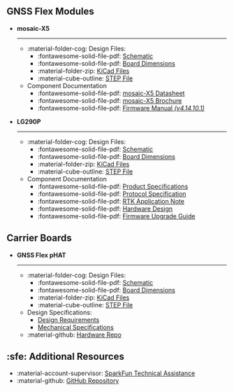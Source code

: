 ## GNSS Flex Modules

<div class="grid cards" style="grid-template-columns: repeat(auto-fit,minmax(8rem,1fr));" markdown>

- **mosaic-X5**

	---

	- :material-folder-cog: Design Files:
		- :fontawesome-solid-file-pdf: [Schematic](SparkPNT_GNSS_Flex_Module_mosaic-X5/assets/board_files/schematic.pdf)
		- :fontawesome-solid-file-pdf: [Board Dimensions](SparkPNT_GNSS_Flex_Module_mosaic-X5/assets/board_files/dimensions.pdf)
		- :material-folder-zip: [KiCad Files](SparkPNT_GNSS_Flex_Module_mosaic-X5/assets/board_files/kicad_files.zip)
		- :material-cube-outline: [STEP File](SparkPNT_GNSS_Flex_Module_mosaic-X5/assets/3d_model/cad_model.step)
	- Component Documentation
		- :fontawesome-solid-file-pdf: [mosaic-X5 Datasheet](SparkPNT_GNSS_Flex_Module_mosaic-X5/assets/component_documentation/mosaic_hardware_manual_v1.9.0.pdf)
		- :fontawesome-solid-file-pdf: [mosaic-X5 Brochure](SparkPNT_GNSS_Flex_Module_mosaic-X5/assets/component_documentation/Septentrio_mosaic-X5_LR.pdf)
		- :fontawesome-solid-file-pdf: [Firmware Manual *(v4.14.10.1)*](SparkPNT_GNSS_Flex_Module_mosaic-X5/assets/component_documentation/firmware/mosaic-X5_firmware_v4.14.10.1_reference_guide.pdf)


- **LG290P**

	---

	- :material-folder-cog: Design Files:
		- :fontawesome-solid-file-pdf: [Schematic](SparkPNT_GNSS_Flex_Module_LG290P/assets/board_files/schematic.pdf)
		- :fontawesome-solid-file-pdf: [Board Dimensions](SparkPNT_GNSS_Flex_Module_LG290P/assets/board_files/dimensions.pdf)
		- :material-folder-zip: [KiCad Files](SparkPNT_GNSS_Flex_Module_LG290P/assets/board_files/kicad_files.zip)
		- :material-cube-outline: [STEP File](SparkPNT_GNSS_Flex_Module_LG290P/assets/3d_model/cad_model.step)
	- Component Documentation
		- :fontawesome-solid-file-pdf: [Product Specifications](SparkPNT_GNSS_Flex_Module_LG290P/assets/component_documentation/Quectel_LG290P03_GNSS_Module_Specification_V1.2.pdf)
		- :fontawesome-solid-file-pdf: [Protocol Specification](SparkPNT_GNSS_Flex_Module_LG290P/assets/component_documentation/quectel_lg290p03_gnss_protocol_specification_v1-0.pdf)
		- :fontawesome-solid-file-pdf: [RTK Application Note](SparkPNT_GNSS_Flex_Module_LG290P/assets/component_documentation/quectel_gnss_rtk_application_note_v1-0.pdf)
		- :fontawesome-solid-file-pdf: [Hardware Design](SparkPNT_GNSS_Flex_Module_LG290P/assets/component_documentation/quectel_lg290p03_hardware_design_v1-1.pdf)
		- :fontawesome-solid-file-pdf: [Firmware Upgrade Guide](SparkPNT_GNSS_Flex_Module_LG290P/assets/component_documentation/quectel_lg290p03_firmware_upgrade_guide_v1-0.pdf)

</div>

## Carrier Boards

<div class="grid cards" style="grid-template-columns: repeat(auto-fit,minmax(8rem,1fr));" markdown>

- **GNSS Flex pHAT**

	---

	- :material-folder-cog: Design Files:
		- :fontawesome-solid-file-pdf: [Schematic](../flex_boards/SparkFun_GNSS_pHAT/docs/assets/board_files/schematic.pdf)
		- :fontawesome-solid-file-pdf: [Board Dimensions](../flex_boards/SparkFun_GNSS_pHAT/docs/assets/board_files/dimensions.pdf)
		- :material-folder-zip: [KiCad Files](../flex_boards/SparkFun_GNSS_pHAT/docs/assets/board_files/kicad_files.zip)
		- :material-cube-outline: [STEP File](../flex_boards/SparkFun_GNSS_pHAT/docs/assets/3d_model/cad_model-pHAT.step)
	- Design Specifications:
		- [Design Requirements](https://datasheets.raspberrypi.com/hat/hat-plus-specification.pdf)
		- [Mechanical Specifications](https://raw.githubusercontent.com/raspberrypi/hats/refs/heads/master/hat-board-mechanical.pdf)
	- :material-github: [Hardware Repo](https://github.com/sparkfun/SparkFun_GNSS_Flex_pHAT)

</div>


## :sfe: Additional Resources

- :material-account-supervisor: [SparkFun Technical Assistance](https://www.sparkfun.com/technical_assistance)
- :material-github: [GitHub Repository](https://github.com/sparkfun/SparkFun_GNSS_Flex_System)
